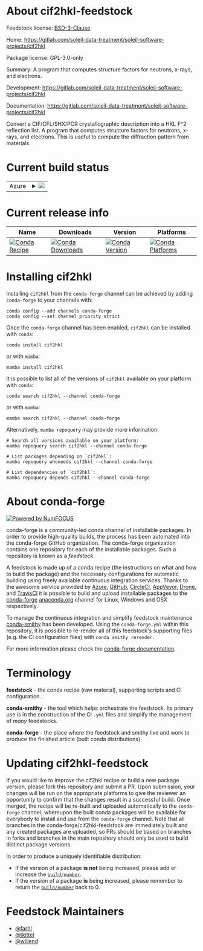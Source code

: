 About cif2hkl-feedstock
=======================

Feedstock license: [BSD-3-Clause](https://github.com/conda-forge/cif2hkl-feedstock/blob/main/LICENSE.txt)

Home: https://gitlab.com/soleil-data-treatment/soleil-software-projects/cif2hkl

Package license: GPL-3.0-only

Summary: A program that computes structure factors for neutrons, x-rays, and electrons.

Development: https://gitlab.com/soleil-data-treatment/soleil-software-projects/cif2hkl

Documentation: https://gitlab.com/soleil-data-treatment/soleil-software-projects/cif2hkl

Convert a CIF/CFL/SHX/PCR crystallographic description into a HKL F^2 reflection list.
A program that computes structure factors for neutrons, x-rays, and electrons.
This is useful to compute the diffraction pattern from materials.


Current build status
====================


<table>
    
  <tr>
    <td>Azure</td>
    <td>
      <details>
        <summary>
          <a href="https://dev.azure.com/conda-forge/feedstock-builds/_build/latest?definitionId=20811&branchName=main">
            <img src="https://dev.azure.com/conda-forge/feedstock-builds/_apis/build/status/cif2hkl-feedstock?branchName=main">
          </a>
        </summary>
        <table>
          <thead><tr><th>Variant</th><th>Status</th></tr></thead>
          <tbody><tr>
              <td>linux_64</td>
              <td>
                <a href="https://dev.azure.com/conda-forge/feedstock-builds/_build/latest?definitionId=20811&branchName=main">
                  <img src="https://dev.azure.com/conda-forge/feedstock-builds/_apis/build/status/cif2hkl-feedstock?branchName=main&jobName=linux&configuration=linux%20linux_64_" alt="variant">
                </a>
              </td>
            </tr><tr>
              <td>linux_aarch64</td>
              <td>
                <a href="https://dev.azure.com/conda-forge/feedstock-builds/_build/latest?definitionId=20811&branchName=main">
                  <img src="https://dev.azure.com/conda-forge/feedstock-builds/_apis/build/status/cif2hkl-feedstock?branchName=main&jobName=linux&configuration=linux%20linux_aarch64_" alt="variant">
                </a>
              </td>
            </tr><tr>
              <td>osx_64</td>
              <td>
                <a href="https://dev.azure.com/conda-forge/feedstock-builds/_build/latest?definitionId=20811&branchName=main">
                  <img src="https://dev.azure.com/conda-forge/feedstock-builds/_apis/build/status/cif2hkl-feedstock?branchName=main&jobName=osx&configuration=osx%20osx_64_" alt="variant">
                </a>
              </td>
            </tr><tr>
              <td>osx_arm64</td>
              <td>
                <a href="https://dev.azure.com/conda-forge/feedstock-builds/_build/latest?definitionId=20811&branchName=main">
                  <img src="https://dev.azure.com/conda-forge/feedstock-builds/_apis/build/status/cif2hkl-feedstock?branchName=main&jobName=osx&configuration=osx%20osx_arm64_" alt="variant">
                </a>
              </td>
            </tr><tr>
              <td>win_64</td>
              <td>
                <a href="https://dev.azure.com/conda-forge/feedstock-builds/_build/latest?definitionId=20811&branchName=main">
                  <img src="https://dev.azure.com/conda-forge/feedstock-builds/_apis/build/status/cif2hkl-feedstock?branchName=main&jobName=win&configuration=win%20win_64_" alt="variant">
                </a>
              </td>
            </tr>
          </tbody>
        </table>
      </details>
    </td>
  </tr>
</table>

Current release info
====================

| Name | Downloads | Version | Platforms |
| --- | --- | --- | --- |
| [![Conda Recipe](https://img.shields.io/badge/recipe-cif2hkl-green.svg)](https://anaconda.org/conda-forge/cif2hkl) | [![Conda Downloads](https://img.shields.io/conda/dn/conda-forge/cif2hkl.svg)](https://anaconda.org/conda-forge/cif2hkl) | [![Conda Version](https://img.shields.io/conda/vn/conda-forge/cif2hkl.svg)](https://anaconda.org/conda-forge/cif2hkl) | [![Conda Platforms](https://img.shields.io/conda/pn/conda-forge/cif2hkl.svg)](https://anaconda.org/conda-forge/cif2hkl) |

Installing cif2hkl
==================

Installing `cif2hkl` from the `conda-forge` channel can be achieved by adding `conda-forge` to your channels with:

```
conda config --add channels conda-forge
conda config --set channel_priority strict
```

Once the `conda-forge` channel has been enabled, `cif2hkl` can be installed with `conda`:

```
conda install cif2hkl
```

or with `mamba`:

```
mamba install cif2hkl
```

It is possible to list all of the versions of `cif2hkl` available on your platform with `conda`:

```
conda search cif2hkl --channel conda-forge
```

or with `mamba`:

```
mamba search cif2hkl --channel conda-forge
```

Alternatively, `mamba repoquery` may provide more information:

```
# Search all versions available on your platform:
mamba repoquery search cif2hkl --channel conda-forge

# List packages depending on `cif2hkl`:
mamba repoquery whoneeds cif2hkl --channel conda-forge

# List dependencies of `cif2hkl`:
mamba repoquery depends cif2hkl --channel conda-forge
```


About conda-forge
=================

[![Powered by
NumFOCUS](https://img.shields.io/badge/powered%20by-NumFOCUS-orange.svg?style=flat&colorA=E1523D&colorB=007D8A)](https://numfocus.org)

conda-forge is a community-led conda channel of installable packages.
In order to provide high-quality builds, the process has been automated into the
conda-forge GitHub organization. The conda-forge organization contains one repository
for each of the installable packages. Such a repository is known as a *feedstock*.

A feedstock is made up of a conda recipe (the instructions on what and how to build
the package) and the necessary configurations for automatic building using freely
available continuous integration services. Thanks to the awesome service provided by
[Azure](https://azure.microsoft.com/en-us/services/devops/), [GitHub](https://github.com/),
[CircleCI](https://circleci.com/), [AppVeyor](https://www.appveyor.com/),
[Drone](https://cloud.drone.io/welcome), and [TravisCI](https://travis-ci.com/)
it is possible to build and upload installable packages to the
[conda-forge](https://anaconda.org/conda-forge) [anaconda.org](https://anaconda.org/)
channel for Linux, Windows and OSX respectively.

To manage the continuous integration and simplify feedstock maintenance
[conda-smithy](https://github.com/conda-forge/conda-smithy) has been developed.
Using the ``conda-forge.yml`` within this repository, it is possible to re-render all of
this feedstock's supporting files (e.g. the CI configuration files) with ``conda smithy rerender``.

For more information please check the [conda-forge documentation](https://conda-forge.org/docs/).

Terminology
===========

**feedstock** - the conda recipe (raw material), supporting scripts and CI configuration.

**conda-smithy** - the tool which helps orchestrate the feedstock.
                   Its primary use is in the construction of the CI ``.yml`` files
                   and simplify the management of *many* feedstocks.

**conda-forge** - the place where the feedstock and smithy live and work to
                  produce the finished article (built conda distributions)


Updating cif2hkl-feedstock
==========================

If you would like to improve the cif2hkl recipe or build a new
package version, please fork this repository and submit a PR. Upon submission,
your changes will be run on the appropriate platforms to give the reviewer an
opportunity to confirm that the changes result in a successful build. Once
merged, the recipe will be re-built and uploaded automatically to the
`conda-forge` channel, whereupon the built conda packages will be available for
everybody to install and use from the `conda-forge` channel.
Note that all branches in the conda-forge/cif2hkl-feedstock are
immediately built and any created packages are uploaded, so PRs should be based
on branches in forks and branches in the main repository should only be used to
build distinct package versions.

In order to produce a uniquely identifiable distribution:
 * If the version of a package **is not** being increased, please add or increase
   the [``build/number``](https://docs.conda.io/projects/conda-build/en/latest/resources/define-metadata.html#build-number-and-string).
 * If the version of a package **is** being increased, please remember to return
   the [``build/number``](https://docs.conda.io/projects/conda-build/en/latest/resources/define-metadata.html#build-number-and-string)
   back to 0.

Feedstock Maintainers
=====================

* [@farhi](https://github.com/farhi/)
* [@tkittel](https://github.com/tkittel/)
* [@willend](https://github.com/willend/)

